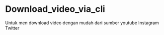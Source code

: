 # Download_video_via_cli
Untuk men download video dengan mudah dari sumber youtube Instagram Twitter 
